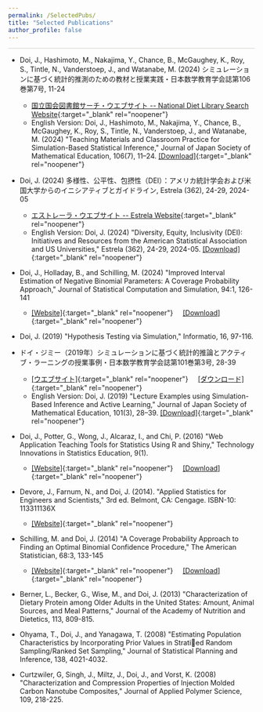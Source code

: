 ```yaml
---
permalink: /SelectedPubs/
title: "Selected Publications"
author_profile: false
---
```


<style>
  hr {
    height: 2px;
    background-color: #E5E4E2;
    border: none;
  }

  .no-italics {
      font-style: normal;   
  }
</style>

<hr>

* Doi, J., Hashimoto, M., Nakajima, Y., Chance, B., McGaughey, K., Roy, S., Tintle, N., Vanderstoep, J., and Watanabe, M. (2024) シミュレーションに基づく統計的推測のための教材と授業実践・日本数学教育学会誌第106巻第7号, 11-24
  * [国立国会図書館サーチ・ウエブサイト -- National Diet Library Search Website](https://ndlsearch.ndl.go.jp/books/R000000004-I033647162){:target="_blank" rel="noopener"}
  * English Version: Doi, J., Hashimoto, M., Nakajima, Y., Chance, B., McGaughey, K., Roy, S., Tintle, N., Vanderstoep, J., and Watanabe, M. (2024) "Teaching Materials and Classroom Practice for Simulation-Based Statistical Inference," Journal of Japan Society of Mathematical Education, 106(7), 11–24.
   [[Download]](/files/2024_SBI_STUB_ENG.pdf){:target="_blank" rel="noopener"}



* Doi, J. (2024) 多様性、公平性、包摂性（DEI）：アメリカ統計学会および米国大学からのイニシアティブとガイドライン,
Estrela (362), 24-29, 2024-05
  * [エストレーラ・ウエブサイト -- Estrela Website](https://www.sinfonica.or.jp/kanko/estrela/est202405.html){:target="_blank" rel="noopener"}
  * English Version: Doi, J. (2024) "Diversity, Equity, Inclusivity (DEI): Initiatives and Resources from the American Statistical Association and US Universities,"
  Estrela (362), 24-29, 2024-05. [[Download]](/files/2024_DEI_ESTRELA_ENG.pdf){:target="_blank" rel="noopener"}

* Doi, J., Holladay, B., and Schilling, M. (2024) "Improved Interval Estimation of Negative Binomial Parameters: A Coverage Probability Approach," Journal of Statistical Computation and Simulation, 94:1, 126-141
  * [[Website]](https://www.tandfonline.com/doi/full/10.1080/00949655.2023.2235046){:target="_blank" rel="noopener"} &nbsp; &nbsp;
  [[Download]](/files/Paper_NegBin.pdf){:target="_blank" rel="noopener"}

* Doi, J. (2019) "Hypothesis Testing via Simulation," Informatio, 16, 97-116.

* ドイ・ジミー（2019年）シミュレーションに基づく統計的推論とアクティブ・ラーニングの授業事例・日本数学教育学会誌第101巻第3号, 28-39
  * [[ウエブサイト]](https://www.jstage.jst.go.jp/article/jjsme/101/3/101_28/_article/-char/ja){:target="_blank" rel="noopener"} &nbsp; &nbsp; [[ダウンロード]](https://www.jstage.jst.go.jp/article/jjsme/101/3/101_28/_pdf/-char/ja){:target="_blank" rel="noopener"}
  * English Version: Doi, J. (2019) "Lecture Examples using Simulation-Based Inference and Active Learning," Journal of Japan Society of Mathematical Education, 101(3), 28–39. [[Download]](/files/Paper_SBI_ActiveLearning_ENGL.pdf){:target="_blank" rel="noopener"}

* Doi, J., Potter, G., Wong, J., Alcaraz, I., and Chi, P. (2016) "Web Application Teaching Tools for Statistics Using R and Shiny," Technology Innovations in Statistics Education, 9(1).
  * [[Website]](https://escholarship.org/uc/item/00d4q8cp){:target="_blank" rel="noopener"} &nbsp; &nbsp; [[Download]](https://escholarship.org/content/qt00d4q8cp/qt00d4q8cp.pdf?t=odeb86){:target="_blank" rel="noopener"}

* Devore, J., Farnum, N., and Doi, J. (2014). "Applied Statistics for Engineers and Scientists," 3rd ed. Belmont, CA: Cengage. ISBN-10: 113311136X
  * [[Website]](https://books.google.com/books/about/Applied_Statistics_for_Engineers_and_Sci.html?id=psg_CQAAQBAJ&redir_esc=y){:target="_blank" rel="noopener"}

* Schilling, M. and Doi, J. (2014) "A Coverage Probability Approach to Finding an Optimal Binomial Confidence Procedure," The American Statistician, 68:3, 133-145
  * [[Website]](https://www.tandfonline.com/doi/abs/10.1080/00031305.2014.899274){:target="_blank" rel="noopener"} &nbsp; &nbsp;
  [[Download]](/files/Paper_Binom.pdf){:target="_blank" rel="noopener"}

* Berner, L., Becker, G., Wise, M., and Doi, J. (2013) "Characterization of Dietary
Protein among Older Adults in the United States: Amount, Animal Sources, and Meal
Patterns," Journal of the Academy of Nutrition and Dietetics, 113, 809-815.  

* Ohyama, T., Doi, J., and Yanagawa, T. (2008) "Estimating Population Characteristics
by Incorporating Prior Values in Stratied Random Sampling/Ranked Set Sampling,"
Journal of Statistical Planning and Inference, 138, 4021-4032.

* Curtzwiler, G, Singh, J., Miltz, J., Doi, J., and Vorst, K. (2008) "Characterization and
Compression Properties of Injection Molded Carbon Nanotube Composites," Journal
of Applied Polymer Science, 109, 218-225.
